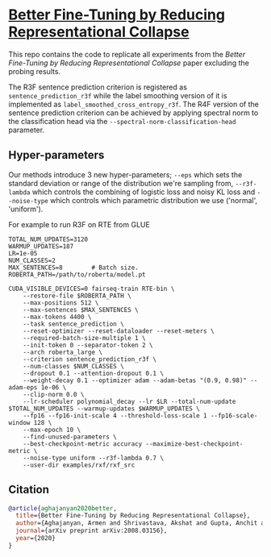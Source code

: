 [Better Fine-Tuning by Reducing Representational Collapse](https://arxiv.org/abs/2008.03156)
=====================
This repo contains the code to replicate all experiments from the _Better Fine-Tuning by Reducing Representational Collapse_ paper excluding the probing results.

The R3F sentence prediction criterion is registered as `sentence_prediction_r3f` while the label smoothing version of it is implemented as `label_smoothed_cross_entropy_r3f`. The R4F version of the sentence prediction criterion can be achieved by applying spectral norm to the classification head via the `--spectral-norm-classification-head` parameter.

## Hyper-parameters
Our methods introduce 3 new hyper-parameters; `--eps` which sets the standard deviation or range of the distribution we're sampling from, `--r3f-lambda` which controls the combining of logistic loss and noisy KL loss and `--noise-type` which controls which parametric distribution we use ('normal', 'uniform').

For example to run R3F on RTE from GLUE

```
TOTAL_NUM_UPDATES=3120
WARMUP_UPDATES=187
LR=1e-05
NUM_CLASSES=2
MAX_SENTENCES=8        # Batch size.
ROBERTA_PATH=/path/to/roberta/model.pt

CUDA_VISIBLE_DEVICES=0 fairseq-train RTE-bin \
    --restore-file $ROBERTA_PATH \
    --max-positions 512 \
    --max-sentences $MAX_SENTENCES \
    --max-tokens 4400 \
    --task sentence_prediction \
    --reset-optimizer --reset-dataloader --reset-meters \
    --required-batch-size-multiple 1 \
    --init-token 0 --separator-token 2 \
    --arch roberta_large \
    --criterion sentence_prediction_r3f \
    --num-classes $NUM_CLASSES \
    --dropout 0.1 --attention-dropout 0.1 \
    --weight-decay 0.1 --optimizer adam --adam-betas "(0.9, 0.98)" --adam-eps 1e-06 \
    --clip-norm 0.0 \
    --lr-scheduler polynomial_decay --lr $LR --total-num-update $TOTAL_NUM_UPDATES --warmup-updates $WARMUP_UPDATES \
    --fp16 --fp16-init-scale 4 --threshold-loss-scale 1 --fp16-scale-window 128 \
    --max-epoch 10 \
    --find-unused-parameters \
    --best-checkpoint-metric accuracy --maximize-best-checkpoint-metric \
    --noise-type uniform --r3f-lambda 0.7 \
    --user-dir examples/rxf/rxf_src
```

## Citation
```bibtex
@article{aghajanyan2020better,
  title={Better Fine-Tuning by Reducing Representational Collapse},
  author={Aghajanyan, Armen and Shrivastava, Akshat and Gupta, Anchit and Goyal, Naman and Zettlemoyer, Luke and Gupta, Sonal},
  journal={arXiv preprint arXiv:2008.03156},
  year={2020}
}
```
